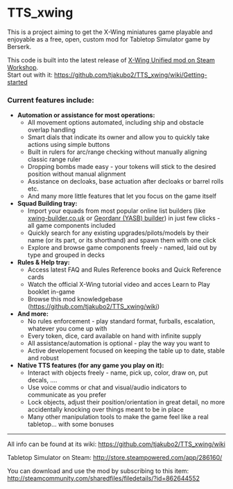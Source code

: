 # TTS_xwing

This is a project aiming to get the X-Wing miniatures game playable and enjoyable as a free, open, custom mod for Tabletop Simulator game by Berserk.

This code is built into the latest release of [X-Wing Unified mod on Steam Workshop](http://steamcommunity.com/sharedfiles/filedetails/?id=862644552).  
Start out with it: https://github.com/tjakubo2/TTS_xwing/wiki/Getting-started

### Current features include:
 * **Automation or assistance for most operations:**
   * All movement options automated, including ship and obstacle overlap handling
   * Smart dials that indicate its owner and allow you to quickly take actions using simple buttons
   * Built in rulers for arc/range checking without manually aligning classic range ruler
   * Dropping bombs made easy - your tokens will stick to the desired position without manual alignment
   * Assistance on decloaks, base actuation after decloaks or barrel rolls etc.
   * And many more little features that let you focus on the game itself
 * **Squad Building tray:**
   * Import your equads from most popular online list builders (like [xwing-builder.co.uk](xwing-builder.co.uk/build) or [Geordanr (YASB) builder](geordanr.github.io/xwing)) in just few clicks - all game components included
   * Quickly search for any existing upgrades/pilots/models by their name (or its part, or its shorthand) and spawn them with one click
   * Explore and browse game components freely - named, laid out by type and grouped in decks
 * **Rules & Help tray:**
   * Access latest FAQ and Rules Reference books and Quick Reference cards
   * Watch the official X-Wing tutorial video and acces Learn to Play booklet in-game
   * Browse this mod knowledgebase (https://github.com/tjakubo2/TTS_xwing/wiki)
 * **And more:**
   * No rules enforcement - play standard format, furballs, escalation, whatever you come up with
   * Every token, dice, card available on hand with infinite supply
   * All assistance/automation is optional - play the way you want to
   * Active developement focused on keeping the table up to date, stable and robust
 * **Native TTS features (for any game you play on it):**
   * Interact with objects freely - name, pick up, color, draw on, put decals, ....
   * Use voice comms or chat and visual/audio indicators to communicate as you prefer
   * Lock objects, adjust their position/orientation in great detail, no more accidentally knocking over things meant to be in place
   * Many other manipulation tools to make the game feel like a real tabletop... with some bonuses
  
---
  
All info can be found at its wiki: https://github.com/tjakubo2/TTS_xwing/wiki  

Tabletop Simulator on Steam:
http://store.steampowered.com/app/286160/

You can download and use the mod by subscribing to this item:
http://steamcommunity.com/sharedfiles/filedetails/?id=862644552
